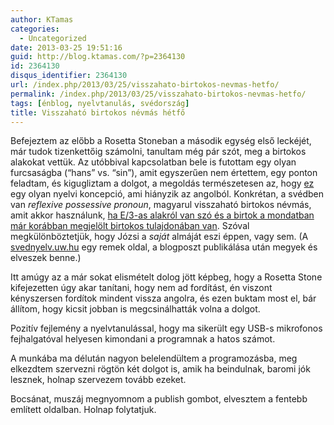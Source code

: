 ```yaml
---
author: KTamas
categories:
  - Uncategorized
date: 2013-03-25 19:51:16
guid: http://blog.ktamas.com/?p=2364130
id: 2364130
disqus_identifier: 2364130
url: /index.php/2013/03/25/visszahato-birtokos-nevmas-hetfo/
permalink: /index.php/2013/03/25/visszahato-birtokos-nevmas-hetfo/
tags: [énblog, nyelvtanulás, svédország]
title: Visszaható birtokos névmás hétfő
---
```


Befejeztem az előbb a Rosetta Stoneban a második egység első leckéjét, már tudok tizenkettőig számolni, tanultam még pár szót, meg a birtokos alakokat vettük. Az utóbbival kapcsolatban bele is futottam egy olyan furcsaságba (&#8220;hans&#8221; vs. &#8220;sin&#8221;), amit egyszerűen nem értettem, egy ponton feladtam, és kigugliztam a dolgot, a megoldás természetesen az, hogy [ez](http://swedishmadeeasy.com/sprakkansla-hans-eller-sin.html) egy olyan nyelvi koncepció, ami hiányzik az angolból. Konkrétan, a svédben van _reflexive possessive pronoun_, magyarul visszaható birtokos névmás, amit akkor használunk, [ha E/3-as alakról van szó és a birtok a mondatban már korábban megjelölt birtokos tulajdonában van](http://svednyelv.uw.hu/pronoun.html#birtokos). Szóval megkülönböztetjük, hogy Józsi a _saját_ almáját eszi éppen, vagy sem. (A [svednyelv.uw.hu](http://svednyelv.uw.hu/) egy remek oldal, a blogposzt publikálása után megyek és elveszek benne.)

Itt amúgy az a már sokat elismételt dolog jött képbeg, hogy a Rosetta Stone kifejezetten úgy akar tanítani, hogy nem ad fordítást, én viszont kényszersen fordítok mindent vissza angolra, és ezen buktam most el, bár állítom, hogy kicsit jobban is megcsinálhatták volna a dolgot.

Pozitív fejlemény a nyelvtanulással, hogy ma sikerült egy USB-s mikrofonos fejhalgatóval helyesen kimondani a programnak a hatos számot. 

A munkába ma délután nagyon belelendültem a programozásba, meg elkezdtem szervezni rögtön két dolgot is, amik ha beindulnak, baromi jók lesznek, holnap szervezem tovább ezeket. 

Bocsánat, muszáj megnyomnom a publish gombot, elvesztem a fentebb említett oldalban. Holnap folytatjuk.
